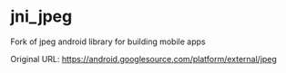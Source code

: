 # jni_jpeg
Fork of jpeg android library for building mobile apps

Original URL: https://android.googlesource.com/platform/external/jpeg
